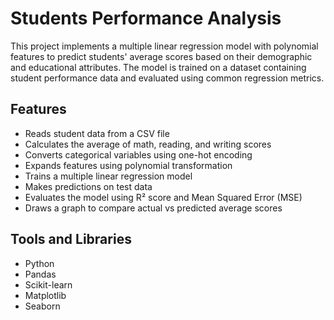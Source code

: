 # Students Performance Analysis
This project implements a multiple linear regression model with polynomial features to predict students' average scores based on their demographic and educational attributes.
The model is trained on a dataset containing student performance data and evaluated using common regression metrics.

## Features
- Reads student data from a CSV file
- Calculates the average of math, reading, and writing scores
- Converts categorical variables using one-hot encoding
- Expands features using polynomial transformation
- Trains a multiple linear regression model
- Makes predictions on test data
- Evaluates the model using R² score and Mean Squared Error (MSE)
- Draws a graph to compare actual vs predicted average scores

## Tools and Libraries
- Python
- Pandas
- Scikit-learn
- Matplotlib
- Seaborn

